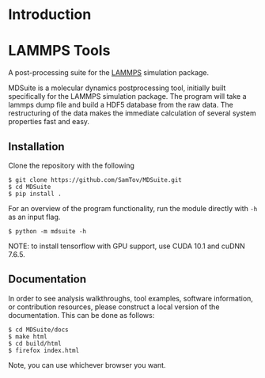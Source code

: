 # Introduction

# LAMMPS Tools
A post-processing suite for the [LAMMPS](https://lammps.sandia.gov/) simulation package.

MDSuite is a molecular dynamics postprocessing tool, initially built specifically for the LAMMPS simulation package.
The program will take a lammps dump file and build a HDF5 database from the raw data. The restructuring of the data
makes the immediate calculation of several system properties fast and easy. 

## Installation
Clone the repository with the following
```
$ git clone https://github.com/SamTov/MDSuite.git
$ cd MDSuite
$ pip install .
```
For an overview of the program functionality, run the module directly with `-h` as an input flag.
```
$ python -m mdsuite -h
```

NOTE: to install tensorflow with GPU support, use CUDA 10.1 and cuDNN 7.6.5. 

## Documentation

In order to see analysis walkthroughs, tool examples, software information, or contribution resources, 
please construct a local version of the documentation. This can be done as follows:
```
$ cd MDSuite/docs
$ make html
$ cd build/html
$ firefox index.html
```
Note, you can use whichever browser you want.

